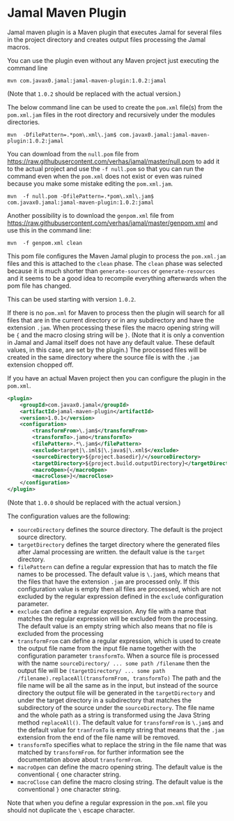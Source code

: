 # Jamal Maven Plugin

Jamal maven plugin is a Maven plugin that executes Jamal for several files in the project directory and
creates output files processing the Jamal macros.

You can use the plugin even without any Maven project just executing the command line

```
mvn com.javax0.jamal:jamal-maven-plugin:1.0.2:jamal
```

(Note that `1.0.2` should be replaced with the actual version.)

The below command line can be used to create the `pom.xml` file(s) from the `pom.xml.jam` files in the root directory
and recursively under the modules directories.
```
mvn  -DfilePattern=.*pom\.xml\.jam$ com.javax0.jamal:jamal-maven-plugin:1.0.2:jamal
```

You can download from the `null.pom` file from https://raw.githubusercontent.com/verhas/jamal/master/null.pom
to add it to the actual project and use the `-f null.pom` so that you can run the command even when the `pom.xml`
does not exist or even was ruined because you make some mistake editing the `pom.xml.jam`.

```
mvn  -f null.pom -DfilePattern=.*pom\.xml\.jam$ com.javax0.jamal:jamal-maven-plugin:1.0.2:jamal
```

Another possibility is to download the `genpom.xml` file from
https://raw.githubusercontent.com/verhas/jamal/master/genpom.xml and use this in the command line:

```
mvn  -f genpom.xml clean
```

This pom file configures the Maven Jamal plugin to process the `pom.xml.jam` files and this is attached to the
`clean` phase. The `clean` phase was selected because it is much shorter than `generate-sources` or `generate-resources`
and it seems to be a good idea to recompile everything afterwards when the pom file has changed.

This can be used starting with version `1.0.2`.

If there is no `pom.xml` for Maven to process then the plugin will search for all files that are in the
current directory or in any subdirectory and have the extension `.jam`. When processing these files
the macro opening string will be `{` and the macro closing string will be `}`. (Note that it is only a convention
in Jamal and Jamal itself does not have any default value. These default values, in this case, are set by
the plugin.) The processed files will be created in the same directory where the source file is with the
`.jam` extension chopped off.

If you have an actual Maven project then you can configure the plugin in the `pom.xml`.

```xml
<plugin>
    <groupId>com.javax0.jamal</groupId>
    <artifactId>jamal-maven-plugin</artifactId>
    <version>1.0.1</version>
    <configuration>
        <transformFrom>\.jam$</transformFrom>
        <transformTo>.jamo</transformTo>
        <filePattern>.*\.jam$</filePattern>
        <exclude>target|\.iml$|\.java$|\.xml$</exclude>
        <sourceDirectory>${project.basedir}/</sourceDirectory>
        <targetDirectory>${project.build.outputDirectory}</targetDirectory>
        <macroOpen>{</macroOpen>
        <macroClose>}</macroClose>
    </configuration>
</plugin>
```
(Note that `1.0.0` should be replaced with the actual version.)

The configuration values are the following:

* `sourceDirectory` defines the source directory. The default is the project source directory.
* `targetDirectory` defines the target directory where the generated files after Jamal processing are written.
                    the default value is the `target` directory.
* `filePattern`     can define a regular expression that has to match the file names to be processed. The default
                    value is `\.jam$`, which means that the files that have the extension `.jam` are processed
                    only. If this configuration value is empty then all files are processed, which are not excluded
                    by the regular expression defined in the `exclude` configuration parameter. 
* `exclude`         can define a regular expression. Any file with a name that matches the regular expression will
                    be excluded from the processing. The default value is an empty string which also means that no file
                    is excluded from the processing
* `transformFrom`   can define a regular expression, which is used to create the output file name from the
                    input file name together with the configuration parameter `transformTo`. When a source
                    file is processed with the name `sourceDirectory/ ... some path /filename` then the output
                    file will be `(targetDirectory/ ... some path /filename).replaceAll(transformFrom, transformTo)`
                    The path and the file name will be all the same as in the input, but instead of the source
                    directory the output file will be generated in the `targetDirectory` and under the target
                    directory in a subdirectory that matches the subdirectory of the source under the
                    `sourceDirectory`. The file name and the whole path as a string is transformed using the
                    Java String method `replaceAll()`. The default value for `transformFrom` is `\.jam$` and 
                    the default value for `tranfromTo` is empty string that means that the `.jam` extension
                    from the end of the file name will be removed.  
* `transformTo`     specifies what to replace the string in the file name that was matched by `transformFrom`.
                    for further information see the documentation above about `transformFrom`.
* `macroOpen`       can define the macro opening string. The default value is the conventional `{` one character
                    string.
* `macroClose`      can define the macro closing string. The default value is the conventional `}` one character
                    string.
                    
Note that when you define a regular expression in the `pom.xml` file you should not duplicate the `\`
escape character.